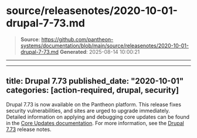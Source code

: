 # source/releasenotes/2020-10-01-drupal-7-73.md

> **Source**: https://github.com/pantheon-systems/documentation/blob/main/source/releasenotes/2020-10-01-drupal-7-73.md
> **Generated**: 2025-08-14 10:00:21

---

---
title: Drupal 7.73
published_date: "2020-10-01"
categories: [action-required, drupal, security]
---
Drupal 7.73 is now available on the Pantheon platform. This release fixes security vulnerabilities, and sites are urged to upgrade immediately. Detailed information on applying and debugging core updates can be found in the [Core Updates documentation](/core-updates). For more information, see the [Drupal 7.73](https://www.drupal.org/project/drupal/releases/7.73) release notes.
